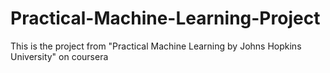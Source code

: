 # Practical-Machine-Learning-Project
This is the project from "Practical Machine Learning by Johns Hopkins University" on coursera
